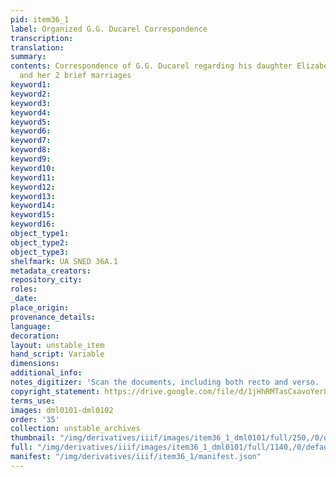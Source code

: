 ```yaml
---
pid: item36_1
label: Organized G.G. Ducarel Correspondence
transcription:
translation:
summary:
contents: Correspondence of G.G. Ducarel regarding his daughter Elizabeth, Betsy,
  and her 2 brief marriages
keyword1:
keyword2:
keyword3:
keyword4:
keyword5:
keyword6:
keyword7:
keyword8:
keyword9:
keyword10:
keyword11:
keyword12:
keyword13:
keyword14:
keyword15:
keyword16:
object_type1:
object_type2:
object_type3:
shelfmark: UA SNED 36A.1
metadata_creators:
repository_city:
roles:
_date:
place_origin:
provenance_details:
language:
decoration:
layout: unstable_item
hand_script: Variable
dimensions:
additional_info:
notes_digitizer: 'Scan the documents, including both recto and verso. '
copyright_statement: https://drive.google.com/file/d/1jHhRMTasCxavoYer89Wn8_Xn65nL0sW0/view?usp=sharing
terms_use:
images: dml0101-dml0102
order: '35'
collection: unstable_archives
thumbnail: "/img/derivatives/iiif/images/item36_1_dml0101/full/250,/0/default.jpg"
full: "/img/derivatives/iiif/images/item36_1_dml0101/full/1140,/0/default.jpg"
manifest: "/img/derivatives/iiif/item36_1/manifest.json"
---
```

